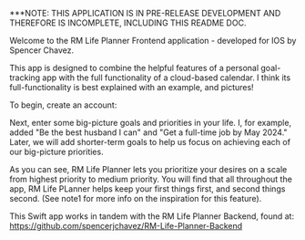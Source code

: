 ***NOTE: THIS APPLICATION IS IN PRE-RELEASE DEVELOPMENT AND THEREFORE IS INCOMPLETE, INCLUDING THIS README DOC.

Welcome to the RM Life Planner Frontend application - developed for IOS by Spencer Chavez.

This app is designed to combine the helpful features of a personal goal-tracking app with the full functionality of a cloud-based calendar.
I think its full-functionality is best explained with an example, and pictures!

  To begin, create an account:

  Next, enter some big-picture goals and priorities in your life. I, for example, added "Be the best husband I can" and "Get a full-time job by May 2024." Later, we      will add shorter-term goals to help us focus on achieving each of our big-picture priorities.


  As you can see, RM Life Planner lets you prioritize your desires on a scale from highest priority to medium priority. You will find that all throughout the           app, RM Life PLanner helps keep your first things first, and second things second. (See note1 for more info on the inspiration for this feature).
  
  



This Swift app works in tandem with the RM Life Planner Backend, found at:
https://github.com/spencerjchavez/RM-Life-Planner-Backend

